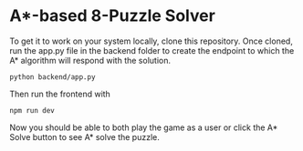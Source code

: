# A*-based 8-Puzzle Solver

To get it to work on your system locally, clone this repository. Once cloned, run the app.py file in the backend folder
to create the endpoint to which the A* algorithm will respond with the solution.

```
python backend/app.py
```

Then run the frontend with 

```
npm run dev
```

Now you should be able to both play the game as a user or click the A* Solve button to see A* solve the puzzle.